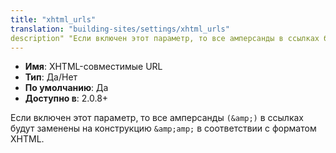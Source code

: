 ```yaml
---
title: "xhtml_urls"
translation: "building-sites/settings/xhtml_urls"
description" "Если включен этот параметр, то все амперсанды в ссылках будут заменены в соответствии с форматом XHTML"
---
```


-   **Имя**: XHTML-совместимые URL  
-   **Тип**: Да/Нет  
-   **По умолчанию**: Да  
-   **Доступно в**: 2.0.8+

Если включен этот параметр, то все амперсанды `(&amp;)` в ссылках будут заменены на конструкцию `&amp;amp;` в соответствии с форматом XHTML.